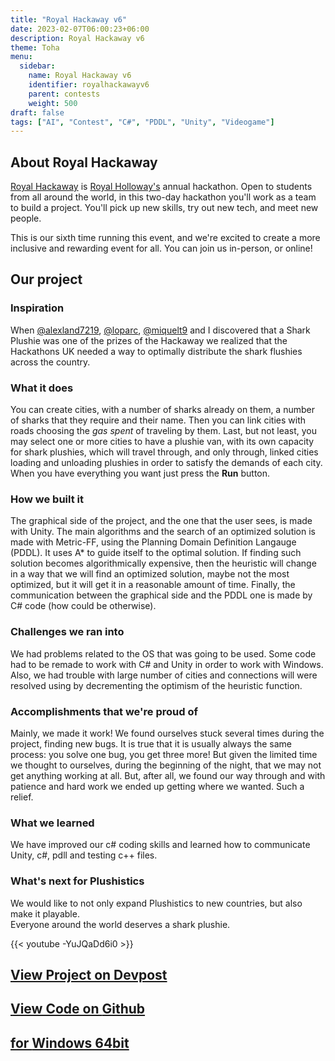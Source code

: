 ```yaml
---
title: "Royal Hackaway v6"
date: 2023-02-07T06:00:23+06:00
description: Royal Hackaway v6
theme: Toha
menu:
  sidebar:
    name: Royal Hackaway v6
    identifier: royalhackawayv6
    parent: contests
    weight: 500
draft: false
tags: ["AI", "Contest", "C#", "PDDL", "Unity", "Videogame"]
---
```


## About Royal Hackaway
[Royal Hackaway](https://royalhackaway.com/) is [Royal Holloway's](https://www.royalholloway.ac.uk/) annual hackathon.
Open to students from all around the world, in this two-day hackathon you'll work as a team to build a project. You'll pick up new skills, try out new tech, and meet new people.

This is our sixth time running this event, and we're excited to create a more inclusive and rewarding event for all. You can join us in-person, or online!


## Our project
### Inspiration
When [@alexland7219](https://github.com/alexland7219), [@loparc](https://github.com/Loparc), [@miquelt9](https://github.com/miquelt9) and I discovered that a Shark Plushie was one of the prizes of the Hackaway we realized that the Hackathons UK needed a way to optimally distribute the shark flushies across the country.

### What it does
You can create cities, with a number of sharks already on them, a number of sharks that they require and their name. Then you can link cities with roads choosing the _gas spent_ of traveling by them. Last, but not least, you may select one or more cities to have a plushie van, with its own capacity for shark plushies, which will travel through, and only through, linked cities loading and unloading plushies in order to satisfy the demands of each city. When you have everything you want just press the __Run__ button.

### How we built it
The graphical side of the project, and the one that the user sees, is made with Unity.
The main algorithms and the search of an optimized solution is made with Metric-FF, using the Planning Domain Definition Langauge (PDDL). It uses A* to guide itself to the optimal solution. If finding such solution becomes algorithmically expensive, then the heuristic will change in a way that we will find an optimized solution, maybe not the most optimized, but it will get it in a reasonable amount of time.
Finally, the communication between the graphical side and the PDDL one is made by C# code (how could be otherwise).

### Challenges we ran into
We had problems related to the OS that was going to be used. Some code had to be remade to work with C# and Unity in order to work with Windows. Also, we had trouble with large number of cities and connections will were resolved using by decrementing the optimism of the heuristic function.

### Accomplishments that we're proud of
Mainly, we made it work! We found ourselves stuck several times during the project, finding new bugs. It is true that it is usually always the same process: you solve one bug, you get three more! But given the limited time we thought to ourselves, during the beginning of the night, that we may not get anything working at all. But, after all, we found our way through and with patience and hard work we ended up getting where we wanted. Such a relief.

### What we learned
We have improved our c# coding skills and learned how to communicate Unity, c#, pdll and testing c++ files.

### What's next for Plushistics
We would like to not only expand Plushistics to new countries, but also make it playable.    
Everyone around the world deserves a shark plushie. 


{{< youtube -YuJQaDd6i0 >}}

## [View Project on Devpost](https://devpost.com/software/plushistics)

## [View Code on <i class="fab fa-github"></i>Github](https://github.com/BernatBC/Plushistics)

## [<i class="fa-solid fa-cloud-arrow-down"></i> for <i class="fa-brands fa-windows"></i>Windows 64bit](https://github.com/Loparc/Plushistics/releases/download/release-1.1/Plushistics.zip)